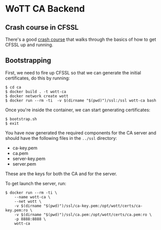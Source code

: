 # WoTT CA Backend


## Crash course in CFSSL

There's a good [crash course](https://coreos.com/os/docs/latest/generate-self-signed-certificates.html) that walks through the basics of how to get CFSSL up and running.


## Bootstrapping

First, we need to fire up CFSSL so that we can generate the initial certificates, do this by running:

```
$ cd ca
$ docker build . -t wott-ca
$ docker network create wott
$ docker run --rm -ti  -v $(dirname "$(pwd)")/ssl:/ssl wott-ca bash
```

Once you're inside the container, we can start generating certificates:

```
$ bootstrap.sh
$ exit
```

You have now generated the required components for the CA server and should have the following files in the `../ssl` directory:

* ca-key.pem
* ca.pem
* server-key.pem
* server.pem

These are the keys for both the CA and for the server.

To get launch the server, run:

```
$ docker run --rm -ti \
    --name wott-ca \
    --net wott \
    -v $(dirname "$(pwd)")/ssl/ca-key.pem:/opt/wott/certs/ca-key.pem:ro \
    -v $(dirname "$(pwd)")/ssl/ca.pem:/opt/wott/certs/ca.pem:ro \
    -p 8888:8888 \
    wott-ca
```
